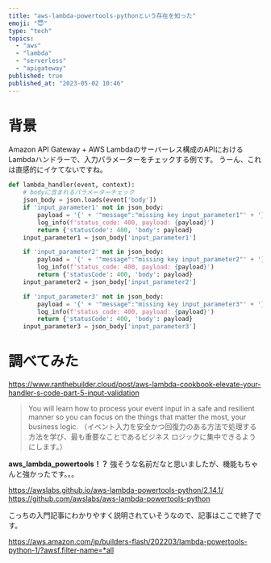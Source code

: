 ```yaml
---
title: "aws-lambda-powertools-pythonという存在を知った"
emoji: "😇"
type: "tech"
topics:
  - "aws"
  - "lambda"
  - "serverless"
  - "apigateway"
published: true
published_at: "2023-05-02 10:46"
---
```


# 背景
Amazon API Gateway + AWS Lambdaのサーバーレス構成のAPIにおけるLambdaハンドラーで、入力パラメーターをチェックする例です。
うーん、これは直感的にイケてないですね。
```python
def lambda_handler(event, context):
    # bodyに含まれるパラメーターチェック
    json_body = json.loads(event['body'])
    if 'input_parameter1' not in json_body:
        payload = '{' + '"message":"missing key input_parameter1"' + '}'
        log_info(f'status_code: 400, payload: {payload}')
        return {'statusCode': 400, 'body': payload}
    input_parameter1 = json_body['input_parameter1']

    if 'input_parameter2' not in json_body:
        payload = '{' + '"message":"missing key input_parameter2"' + '}'
        log_info(f'status_code: 400, payload: {payload}')
        return {'statusCode': 400, 'body': payload}
    input_parameter2 = json_body['input_parameter2']

    if 'input_parameter3' not in json_body:
        payload = '{' + '"message":"missing key input_parameter3"' + '}'
        log_info(f'status_code: 400, payload: {payload}')
        return {'statusCode': 400, 'body': payload}
    input_parameter3 = json_body['input_parameter3']
```
# 調べてみた
https://www.ranthebuilder.cloud/post/aws-lambda-cookbook-elevate-your-handler-s-code-part-5-input-validation
>You will learn how to process your event input in a safe and resilient manner so you can focus on the things that matter the most, your business logic.
>（イベント入力を安全かつ回復力のある方法で処理する方法を学び、最も重要なことであるビジネス ロジックに集中できるようにします。）

**aws_lambda_powertools！？**
強そうな名前だなと思いましたが、機能もちゃんと強かったです。。。

https://awslabs.github.io/aws-lambda-powertools-python/2.14.1/
https://github.com/awslabs/aws-lambda-powertools-python

こっちの入門記事にわかりやすく説明されていそうなので、記事はここで終了です。

https://aws.amazon.com/jp/builders-flash/202203/lambda-powertools-python-1/?awsf.filter-name=*all